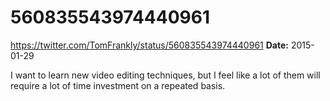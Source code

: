 # 560835543974440961
https://twitter.com/TomFrankly/status/560835543974440961
**Date:** 2015-01-29

I want to learn new video editing techniques, but I feel like a lot of them will require a lot of time investment on a repeated basis.
